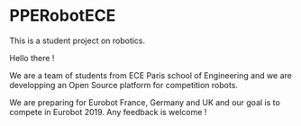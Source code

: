 # PPERobotECE
This is a student project on robotics.

Hello there !

We are a team of students from ECE Paris school of Engineering and we are developping an Open Source platform for competition robots.

We are preparing for Eurobot France, Germany and UK and our goal is to compete in Eurobot 2019.
Any feedback is welcome !
